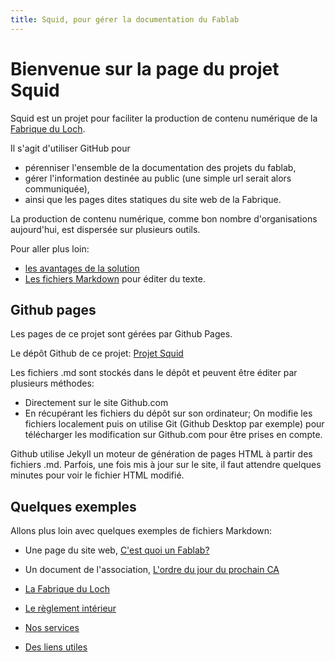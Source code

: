 ```yaml
---
title: Squid, pour gérer la documentation du Fablab
---
```


# Bienvenue sur la page du projet Squid

Squid est un projet pour faciliter la production de contenu numérique
de la [Fabrique du Loch](http://www.lafabriqueduloch.org/).

Il s'agit d'utiliser GitHub pour
- pérenniser l'ensemble de la documentation des projets du fablab,
- gérer l'information destinée au public (une simple url serait alors communiquée),
- ainsi que les pages dites statiques du site web de la Fabrique.

La production de contenu numérique, comme bon nombre d'organisations aujourd'hui,
est dispersée sur plusieurs outils.


Pour aller plus loin:
- [les avantages de la solution](avantages)
- [Les fichiers Markdown](markdown) pour éditer du texte.

## Github pages
Les pages de ce projet sont gérées par Github Pages.

Le dépôt Github de ce projet: [Projet Squid](http://github.com/arnaudswail/squid/)

Les fichiers .md sont stockés dans le dépôt et peuvent être éditer par plusieurs méthodes:
- Directement sur le site Github.com
- En récupérant les fichiers du dépôt sur son ordinateur; On modifie les fichiers localement
puis on utilise Git (Github Desktop par exemple) pour télécharger les modification sur Github.com pour être prises en compte.

Github utilise Jekyll un moteur de génération de pages HTML à partir des fichiers .md.
Parfois, une fois mis à jour sur le site, il faut attendre quelques minutes pour voir le fichier HTML modifié.

## Quelques exemples
Allons plus loin avec quelques exemples de fichiers Markdown:
- Une page du site web, [C'est quoi un Fablab?](https://arnaudswail.github.io/squid/fabloch)
- Un document de l'association, [L'ordre du jour du prochain CA](CA_du_11_janvier_2019.md)

- [La Fabrique du Loch](https://arnaudswail.github.io/squid/association)
- [Le règlement intérieur](https://arnaudswail.github.io/squid/reglement)
- [Nos services](https://arnaudswail.github.io/squid/services)
- [Des liens utiles](liens)
